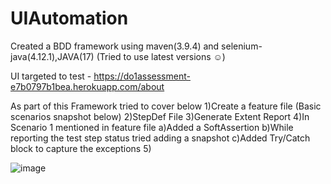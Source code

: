 # UIAutomation

Created a BDD framework using maven(3.9.4) and selenium-java(4.12.1),JAVA(17) (Tried to use latest versions ☺)

UI targeted to test - https://do1assessment-e7b0797b1bea.herokuapp.com/about

As part of this Framework tried to cover below 
1)Create a feature file (Basic scenarios snapshot below)
2)StepDef File 
3)Generate Extent Report 
4)In Scenario 1 mentioned in feature file 
    a)Added a SoftAssertion
    b)While reporting the test step status tried adding a snapshot 
    c)Added Try/Catch block to capture the exceptions
5)


![image](https://github.com/santhoshilaxmi/UIAutomation/assets/38223932/b1d17029-918d-4f95-a2c9-62a75705c2ea)


